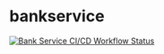 # bankservice


[![Bank Service CI/CD Workflow Status](https://github.com/shivshankarm/bankservice/actions/workflows/ci.yml/badge.svg)](https://github.com/shivshankarm/bankservice/actions/workflows/ci.yml) 

